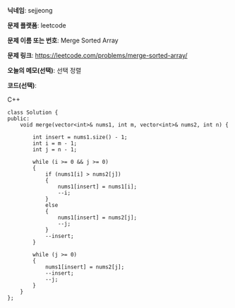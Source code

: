 **닉네임**: sejjeong

**문제 플랫폼**: leetcode

**문제 이름 또는 번호**: Merge Sorted Array

**문제 링크**: https://leetcode.com/problems/merge-sorted-array/

**오늘의 메모(선택)**: 선택 정렬 
                    
**코드(선택)**:

C++

```
class Solution {
public:
    void merge(vector<int>& nums1, int m, vector<int>& nums2, int n) {

        int insert = nums1.size() - 1;
        int i = m - 1;
        int j = n - 1;
        
        while (i >= 0 && j >= 0)
        {
            if (nums1[i] > nums2[j])
            {
                nums1[insert] = nums1[i];
                --i;
            }
            else
            {
                nums1[insert] = nums2[j];
                --j;
            }
            --insert;
        }

	    while (j >= 0)
		{
			nums1[insert] = nums2[j];
			--insert;
			--j;
		}
    }
};

```
